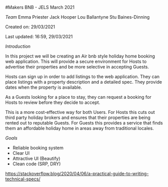 #Makers BNB - JELS March 2021

*Team*
Emma Priester
Jack Hooper
Lou Ballantyne
Stu Baines-Dinning

Created on: 29/03/2021

Last updated: 16:59, 29/03/2021

*Introduction*

In this project we will be creating an Air bnb style holiday home booking web application. This will provide a secure environment for Hosts to advertise their properties and be more selective in accepting Guests.

Hosts can sign up in order to add listings to the web application. They can place listings with a property description and a detailed spec. They provide dates when the property is available.

As a Guests looking for a place to stay, they can request a booking for Hosts to review before they decide to accept.

This is a more cost-effective way for both Users. For Hosts this cuts out third party holiday brokers and ensures that their properties are being rented out to reputable Guests. For Guests this provides a service that finds them an affordable holiday home in areas away from traditional locales.

*Goals*

- Reliable booking system
- Clear UI
- Attractive UI (Beautify)
- Clean code (SRP, DRY)

https://stackoverflow.blog/2020/04/06/a-practical-guide-to-writing-technical-specs/